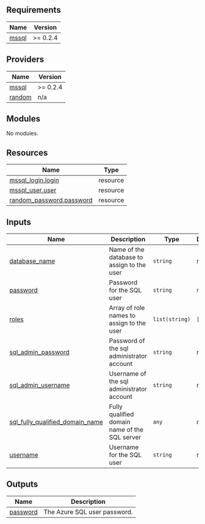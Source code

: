 <!-- BEGIN_TF_DOCS -->
## Requirements

| Name | Version |
|------|---------|
| <a name="requirement_mssql"></a> [mssql](#requirement\_mssql) | >= 0.2.4 |

## Providers

| Name | Version |
|------|---------|
| <a name="provider_mssql"></a> [mssql](#provider\_mssql) | >= 0.2.4 |
| <a name="provider_random"></a> [random](#provider\_random) | n/a |

## Modules

No modules.

## Resources

| Name | Type |
|------|------|
| [mssql_login.login](https://registry.terraform.io/providers/betr-io/mssql/latest/docs/resources/login) | resource |
| [mssql_user.user](https://registry.terraform.io/providers/betr-io/mssql/latest/docs/resources/user) | resource |
| [random_password.password](https://registry.terraform.io/providers/hashicorp/random/latest/docs/resources/password) | resource |

## Inputs

| Name | Description | Type | Default | Required |
|------|-------------|------|---------|:--------:|
| <a name="input_database_name"></a> [database\_name](#input\_database\_name) | Name of the database to assign to the user | `string` | n/a | yes |
| <a name="input_password"></a> [password](#input\_password) | Password for the SQL user | `string` | `null` | no |
| <a name="input_roles"></a> [roles](#input\_roles) | Array of role names to assign to the user | `list(string)` | `[]` | no |
| <a name="input_sql_admin_password"></a> [sql\_admin\_password](#input\_sql\_admin\_password) | Password of the sql administrator account | `string` | n/a | yes |
| <a name="input_sql_admin_username"></a> [sql\_admin\_username](#input\_sql\_admin\_username) | Username of the sql administrator account | `string` | n/a | yes |
| <a name="input_sql_fully_qualified_domain_name"></a> [sql\_fully\_qualified\_domain\_name](#input\_sql\_fully\_qualified\_domain\_name) | Fully qualified domain name of the SQL server | `any` | n/a | yes |
| <a name="input_username"></a> [username](#input\_username) | Username for the SQL user | `string` | n/a | yes |

## Outputs

| Name | Description |
|------|-------------|
| <a name="output_password"></a> [password](#output\_password) | The Azure SQL user password. |
<!-- END_TF_DOCS -->